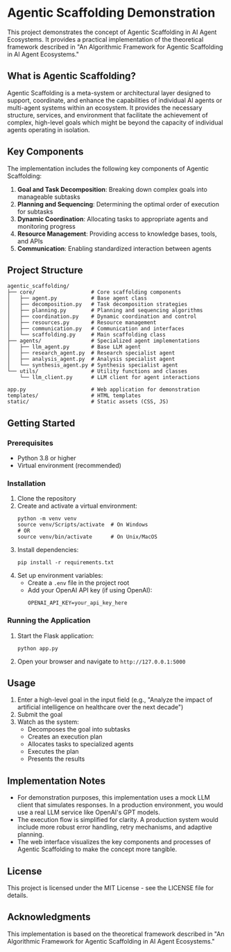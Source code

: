 # Agentic Scaffolding Demonstration

This project demonstrates the concept of Agentic Scaffolding in AI Agent Ecosystems. It provides a practical implementation of the theoretical framework described in "An Algorithmic Framework for Agentic Scaffolding in AI Agent Ecosystems."

## What is Agentic Scaffolding?

Agentic Scaffolding is a meta-system or architectural layer designed to support, coordinate, and enhance the capabilities of individual AI agents or multi-agent systems within an ecosystem. It provides the necessary structure, services, and environment that facilitate the achievement of complex, high-level goals which might be beyond the capacity of individual agents operating in isolation.

## Key Components

The implementation includes the following key components of Agentic Scaffolding:

1. **Goal and Task Decomposition**: Breaking down complex goals into manageable subtasks
2. **Planning and Sequencing**: Determining the optimal order of execution for subtasks
3. **Dynamic Coordination**: Allocating tasks to appropriate agents and monitoring progress
4. **Resource Management**: Providing access to knowledge bases, tools, and APIs
5. **Communication**: Enabling standardized interaction between agents

## Project Structure

```
agentic_scaffolding/
├── core/                  # Core scaffolding components
│   ├── agent.py           # Base agent class
│   ├── decomposition.py   # Task decomposition strategies
│   ├── planning.py        # Planning and sequencing algorithms
│   ├── coordination.py    # Dynamic coordination and control
│   ├── resources.py       # Resource management
│   ├── communication.py   # Communication and interfaces
│   └── scaffolding.py     # Main scaffolding class
├── agents/                # Specialized agent implementations
│   ├── llm_agent.py       # Base LLM agent
│   ├── research_agent.py  # Research specialist agent
│   ├── analysis_agent.py  # Analysis specialist agent
│   └── synthesis_agent.py # Synthesis specialist agent
└── utils/                 # Utility functions and classes
    └── llm_client.py      # LLM client for agent interactions

app.py                     # Web application for demonstration
templates/                 # HTML templates
static/                    # Static assets (CSS, JS)
```

## Getting Started

### Prerequisites

- Python 3.8 or higher
- Virtual environment (recommended)

### Installation

1. Clone the repository
2. Create and activate a virtual environment:
   ```
   python -m venv venv
   source venv/Scripts/activate  # On Windows
   # OR
   source venv/bin/activate      # On Unix/MacOS
   ```
3. Install dependencies:
   ```
   pip install -r requirements.txt
   ```
4. Set up environment variables:
   - Create a `.env` file in the project root
   - Add your OpenAI API key (if using OpenAI):
     ```
     OPENAI_API_KEY=your_api_key_here
     ```

### Running the Application

1. Start the Flask application:
   ```
   python app.py
   ```
2. Open your browser and navigate to `http://127.0.0.1:5000`

## Usage

1. Enter a high-level goal in the input field (e.g., "Analyze the impact of artificial intelligence on healthcare over the next decade")
2. Submit the goal
3. Watch as the system:
   - Decomposes the goal into subtasks
   - Creates an execution plan
   - Allocates tasks to specialized agents
   - Executes the plan
   - Presents the results

## Implementation Notes

- For demonstration purposes, this implementation uses a mock LLM client that simulates responses. In a production environment, you would use a real LLM service like OpenAI's GPT models.
- The execution flow is simplified for clarity. A production system would include more robust error handling, retry mechanisms, and adaptive planning.
- The web interface visualizes the key components and processes of Agentic Scaffolding to make the concept more tangible.

## License

This project is licensed under the MIT License - see the LICENSE file for details.

## Acknowledgments

This implementation is based on the theoretical framework described in "An Algorithmic Framework for Agentic Scaffolding in AI Agent Ecosystems."
